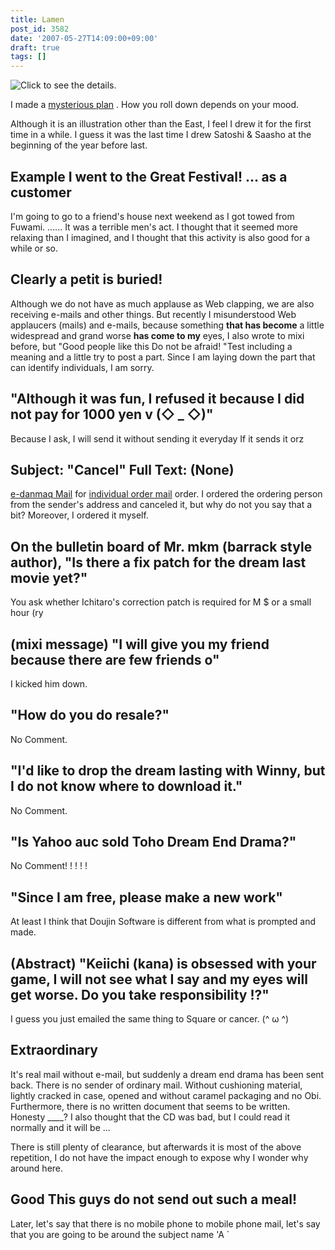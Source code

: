 ```yaml
---
title: Lamen
post_id: 3582
date: '2007-05-27T14:09:00+09:00'
draft: true
tags: []
---
```


![Click to see the details.](https://danmaq.com/!/RAMTAN1GBRIMM/ram_face_ss.jpg)

I made a [mysterious plan](https://danmaq.com/!/RAMTAN1GBRIMM/) . How you roll down depends on your mood.

Although it is an illustration other than the East, I feel I drew it for the first time in a while. I guess it was the last time I drew Satoshi & Saasho at the beginning of the year before last.

## Example I went to the Great Festival! ... as a customer

I'm going to go to a friend's house next weekend as I got towed from Fuwami. ...... It was a terrible men's act. I thought that it seemed more relaxing than I imagined, and I thought that this activity is also good for a while or so.

## Clearly a petit is buried!

Although we do not have as much applause as Web clapping, we are also receiving e-mails and other things. But recently I misunderstood Web applaucers (mails) and e-mails, because something **that has become** a little widespread and grand worse **has come to my** eyes, I also wrote to mixi before, but "Good people like this Do not be afraid! "Test including a meaning and a little try to post a part. Since I am laying down the part that can identify individuals, I am sorry.

## "Although it was fun, I refused it because I did not pay for 1000 yen v (◇ _ ◇)"

Because I ask, I will send it without sending it everyday If it sends it orz

## Subject: "Cancel" Full Text: (None)

[e-danmaq Mail](http://e.danmaq.com/) for [individual order mail](http://e.danmaq.com/) order. I ordered the ordering person from the sender's address and canceled it, but why do not you say that a bit? Moreover, I ordered it myself.

## On the bulletin board of Mr. mkm (barrack style author), "Is there a fix patch for the dream last movie yet?"

You ask whether Ichitaro's correction patch is required for M $ or a small hour (ry

## (mixi message) "I will give you my friend because there are few friends o"

I kicked him down.

## "How do you do resale?"

No Comment.

## "I'd like to drop the dream lasting with Winny, but I do not know where to download it."

No Comment.

## "Is Yahoo auc sold Toho Dream End Drama?"

No Comment! ! ! ! !

## "Since I am free, please make a new work"

At least I think that Doujin Software is different from what is prompted and made.

## (Abstract) "Keiichi (kana) is obsessed with your game, I will not see what I say and my eyes will get worse. Do you take responsibility !?"

I guess you just emailed the same thing to Square or cancer. (^ ω ^)

## Extraordinary

It's real mail without e-mail, but suddenly a dream end drama has been sent back. There is no sender of ordinary mail. Without cushioning material, lightly cracked in case, opened and without caramel packaging and no Obi. Furthermore, there is no written document that seems to be written. Honesty ____? I also thought that the CD was bad, but I could read it normally and it will be ...

There is still plenty of clearance, but afterwards it is most of the above repetition, I do not have the impact enough to expose why I wonder why around here.

## Good This guys do not send out such a meal!

Later, let's say that there is no mobile phone to mobile phone mail, let's say that you are going to be around the subject name 'A `
